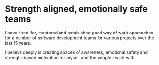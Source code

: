 # Strength aligned, emotionally safe teams

I have hired-for, mentored and established good way of work approaches for a number of software development teams for various projects over the last 15 years.

I believe deeply in creating spaces of awareness, emotional safety and strength-based motivation for myself and the people I work with.